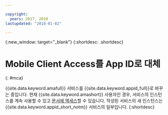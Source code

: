 ```yaml
---

copyright:
  years: 2017, 2018
lastupdated: "2018-01-02"

---
```


{:new_window: target="_blank"}
{:shortdesc: .shortdesc}

# Mobile Client Access를 App ID로 대체
{: #mca}

{{site.data.keyword.amafull}} 서비스를 {{site.data.keyword.appid_full}}로 바꾸는 중입니다. 현재 {{site.data.keyword.amashort}} 사용자인 경우, 서비스의 인스턴스를 계속 사용할 수 있고 [문서에 액세스](/docs/services/mobileaccess/index.html)할 수 있습니다. 작성된 서비스의 새 인스턴스는 {{site.data.keyword.appid_short_notm}} 서비스의 일부입니다.
{:shortdesc}
